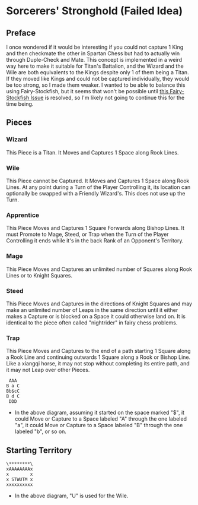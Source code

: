 # Sorcerers' Stronghold (Failed Idea)
## Preface
I once wondered if it would be interesting if you could not capture 1 King and then checkmate the other in Spartan Chess but had to actually win through Duple-Check and Mate. This concept is implemented in a weird way here to make it suitable for Titan's Battalion, and the Wizard and the Wile are both equivalents to the Kings despite only 1 of them being a Titan. If they moved like Kings and could not be captured individually, they would be too strong, so I made them weaker. I wanted to be able to balance this using Fairy-Stockfish, but it seems that won't be possible until [this Fairy-Stockfish Issue](https://github.com/fairy-stockfish/Fairy-Stockfish/issues/822) is resolved, so I'm likely not going to continue this for the time being.
## Pieces
### Wizard
This Piece is a Titan. It Moves and Captures 1 Space along Rook Lines.
### Wile
This Piece cannot be Captured. It Moves and Captures 1 Space along Rook Lines. At any point during a Turn of the Player Controlling it, its location can optionally be swapped with a Friendly Wizard's. This does not use up the Turn.
### Apprentice
This Piece Moves and Captures 1 Square Forwards along Bishop Lines. It must Promote to Mage, Steed, or Trap when the Turn of the Player Controlling it ends while it's in the back Rank of an Opponent's Territory. 
### Mage
This Piece Moves and Captures an unlimited number of Squares along Rook Lines or to Knight Squares.
### Steed
This Piece Moves and Captures in the directions of Knight Squares and may make an unlimited number of Leaps in the same direction until it either makes a Capture or is blocked on a Space it could otherwise land on. It is identical to the piece often called "nightrider" in fairy chess problems.
### Trap
This Piece Moves and Captures to the end of a path starting 1 Square along a Rook Line and continuing outwards 1 Square along a Rook or Bishop Line. Like a xiangqi horse, it may not stop without completing its entire path, and it may not Leap over other Pieces.
```
 AAA
B a C
Bb$cC
B d C
 DDD
```
* In the above diagram, assuming it started on the space marked "$", it could Move or Capture to a Space labeled "A" through the one labeled "a", it could Move or Capture to a Space labeled "B" through the one labeled "b", or so on.
## Starting Territory
```
\********\
xAAAAAAAAx
x        x
x STWUTM x
xxxxxxxxxx
```
* In the above diagram, "U" is used for the Wile.
